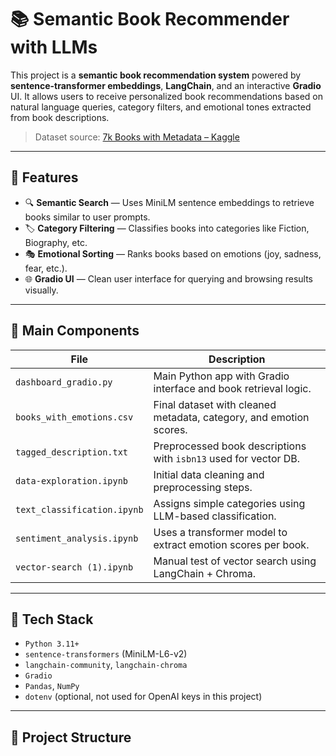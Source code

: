 # 📚 Semantic Book Recommender with LLMs

This project is a **semantic book recommendation system** powered by **sentence-transformer embeddings**, **LangChain**, and an interactive **Gradio** UI. It allows users to receive personalized book recommendations based on natural language queries, category filters, and emotional tones extracted from book descriptions.

> Dataset source: [7k Books with Metadata – Kaggle](https://www.kaggle.com/datasets/dylanjcastillo/7k-books-with-metadata)

---

## 🚀 Features

- 🔍 **Semantic Search** — Uses MiniLM sentence embeddings to retrieve books similar to user prompts.
- 🏷️ **Category Filtering** — Classifies books into categories like Fiction, Biography, etc.
- 🎭 **Emotional Sorting** — Ranks books based on emotions (joy, sadness, fear, etc.).
- 🌐 **Gradio UI** — Clean user interface for querying and browsing results visually.

---

## 🧠 Main Components

| File                       | Description                                                       |
|----------------------------|-------------------------------------------------------------------|
| `dashboard_gradio.py`      | Main Python app with Gradio interface and book retrieval logic.  |
| `books_with_emotions.csv`  | Final dataset with cleaned metadata, category, and emotion scores.|
| `tagged_description.txt`   | Preprocessed book descriptions with `isbn13` used for vector DB.  |
| `data-exploration.ipynb`   | Initial data cleaning and preprocessing steps.                    |
| `text_classification.ipynb`| Assigns simple categories using LLM-based classification.         |
| `sentiment_analysis.ipynb` | Uses a transformer model to extract emotion scores per book.      |
| `vector-search (1).ipynb`  | Manual test of vector search using LangChain + Chroma.            |

---

## 🧰 Tech Stack

- `Python 3.11+`
- `sentence-transformers` (MiniLM-L6-v2)
- `langchain-community`, `langchain-chroma`
- `Gradio`
- `Pandas`, `NumPy`
- `dotenv` (optional, not used for OpenAI keys in this project)

---

## 📂 Project Structure

